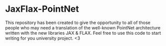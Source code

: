 # JaxFlax-PointNet
This repository has been created to give the opportunity to all of those people who may need a translation of the well-known PointNet architecture written with the new libraries JAX &amp; FLAX. Feel free to use this code to start writing for you university project. &lt;3
